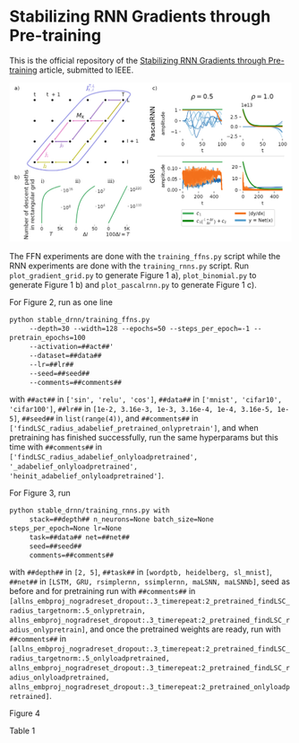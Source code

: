 # Stabilizing RNN Gradients through Pre-training

This is the official repository of the [Stabilizing RNN Gradients through Pre-training](https://arxiv.org/abs/2308.12075) 
article, submitted to IEEE.


![Drag Racing](tools/lscs.png)

The FFN experiments are done with the ```training_ffns.py``` script while the RNN experiments
are done with the ```training_rnns.py``` script. Run ```plot_gradient_grid.py``` to generate
Figure 1 a), ```plot_binomial.py``` to generate Figure 1 b) and ```plot_pascalrnn.py``` 
to generate Figure 1 c).

For Figure 2, run as one line


```
python stable_drnn/training_ffns.py
     --depth=30 --width=128 --epochs=50 --steps_per_epoch=-1 --pretrain_epochs=100
     --activation=##act##'
     --dataset=##data##
     --lr=##lr##
     --seed=##seed##
     --comments=##comments##
```

 
with ```##act##``` in ```['sin', 'relu', 'cos']```,  ```##data##``` in ```['mnist', 'cifar10', 'cifar100']```, 
 ```##lr##``` in ```[1e-2, 3.16e-3, 1e-3, 3.16e-4, 1e-4, 3.16e-5, 1e-5]```, ```##seed##``` in ```list(range(4))```,
and ```##comments##``` in ```['findLSC_radius_adabelief_pretrained_onlypretrain']```, and when pretraining has finished successfully,
run the same hyperparams but this time with 
```##comments##``` in ```['findLSC_radius_adabelief_onlyloadpretrained', '_adabelief_onlyloadpretrained', 'heinit_adabelief_onlyloadpretrained']```.

For Figure 3, run 

```
python stable_drnn/training_rnns.py with
     stack=##depth## n_neurons=None batch_size=None steps_per_epoch=None lr=None
     task=##data## net=##net##
     seed=##seed##
     comments=##comments##
```

with ```##depth##``` in ```[2, 5]```, ```##task##``` in ```[wordptb, heidelberg, sl_mnist]```, 
```##net##``` in ```[LSTM, GRU, rsimplernn, ssimplernn, maLSNN, maLSNNb]```, 
seed as before and for pretraining run with 
```##comments##``` in ```[allns_embproj_nogradreset_dropout:.3_timerepeat:2_pretrained_findLSC_radius_targetnorm:.5_onlypretrain,
 allns_embproj_nogradreset_dropout:.3_timerepeat:2_pretrained_findLSC_radius_onlypretrain]```,
and once the pretrained weights are ready, run with 
```##comments##``` in ```[allns_embproj_nogradreset_dropout:.3_timerepeat:2_pretrained_findLSC_radius_targetnorm:.5_onlyloadpretrained,
 allns_embproj_nogradreset_dropout:.3_timerepeat:2_pretrained_findLSC_radius_onlyloadpretrained,
allns_embproj_nogradreset_dropout:.3_timerepeat:2_pretrained_onlyloadpretrained]```.

Figure 4

Table 1